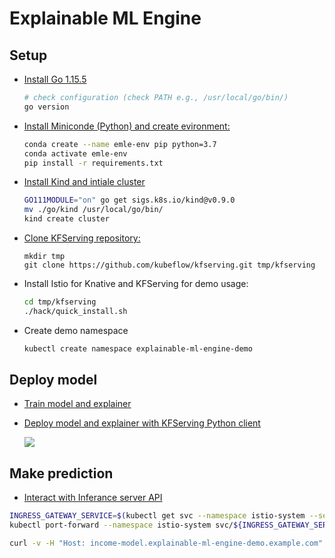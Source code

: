 # Explainable ML Engine

## Setup
* [Install Go 1.15.5 ](https://golang.org/doc/install)
    ```bash
    # check configuration (check PATH e.g., /usr/local/go/bin/)
    go version
    ```
* [Install Miniconde (Python) and create evironment:](https://docs.conda.io/projects/conda/en/latest/user-guide/install/index.html#regular-installation)
    ```bash
    conda create --name emle-env pip python=3.7
    conda activate emle-env
    pip install -r requirements.txt
    ```
* [Install Kind and intiale cluster](https://kind.sigs.k8s.io/docs/user/quick-start/) 
    ```bash
    GO111MODULE="on" go get sigs.k8s.io/kind@v0.9.0
    mv ./go/kind /usr/local/go/bin/
    kind create cluster
    ```

* [Clone KFServing repository:](https://github.com/kubeflow/kfserving)
    ```
    mkdir tmp
    git clone https://github.com/kubeflow/kfserving.git tmp/kfserving

    ```

* Install Istio for Knative and KFServing for demo usage:

    ```bash
    cd tmp/kfserving
    ./hack/quick_install.sh
    ```
* Create demo namespace
    ```bash
    kubectl create namespace explainable-ml-engine-demo
    ```

## Deploy model

* [Train model and explainer](./1_income_model_and_explainer.ipynb)
* [Deploy model and explainer with KFServing Python client](./2_inference_server.ipynb)

    ![](https://github.com/kubeflow/kfserving/raw/master/docs/diagrams/dataplane.jpg)

## Make prediction

* [Interact with Inferance server API](./3_test_api.ipynb)

```bash
INGRESS_GATEWAY_SERVICE=$(kubectl get svc --namespace istio-system --selector="app=istio-ingressgateway" --output jsonpath='{.items[0].metadata.name}')
kubectl port-forward --namespace istio-system svc/${INGRESS_GATEWAY_SERVICE} 8080:80
```

```bash
curl -v -H "Host: income-model.explainable-ml-engine-demo.example.com" http://localhost:8080/v1/models/income-model:predict -d '{"instances":[[39, 7, 1, 1, 1, 1, 4, 1, 2174, 0, 40, 9]]}'
```